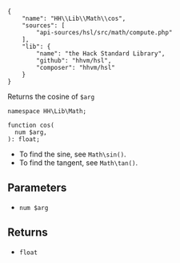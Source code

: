 ``` yamlmeta
{
    "name": "HH\\Lib\\Math\\cos",
    "sources": [
        "api-sources/hsl/src/math/compute.php"
    ],
    "lib": {
        "name": "the Hack Standard Library",
        "github": "hhvm/hsl",
        "composer": "hhvm/hsl"
    }
}
```




Returns the cosine of ` $arg `




``` Hack
namespace HH\Lib\Math;

function cos(
  num $arg,
): float;
```




+ To find the sine, see ` Math\sin() `.
+ To find the tangent, see ` Math\tan() `.




## Parameters




* ` num $arg `




## Returns




- ` float `
<!-- HHAPIDOC -->
